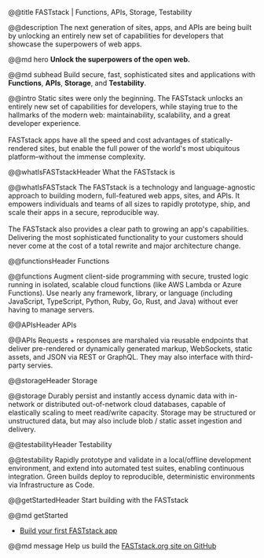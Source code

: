 @@title
FASTstack | Functions, APIs, Storage, Testability


@@description
The next generation of sites, apps, and APIs are being built by unlocking an entirely new set of capabilities for developers that showcase the superpowers of web apps.


@@md hero
**Unlock the superpowers of the open web.**

@@md subhead
Build secure, fast, sophisticated sites and applications with<br/> **Functions**, **APIs**, **Storage**, and **Testability**.


@@intro
Static sites were only the beginning. The FASTstack unlocks an entirely new set of capabilities for developers, while staying true to the hallmarks of the modern web: maintainability, scalability, and a great developer experience.
<br/><br/>
FASTstack apps have all the speed and cost advantages of statically-rendered sites, but enable the full power of the world's most ubiquitous platform–without the immense complexity.


@@whatIsFASTstackHeader
What the FASTstack is

@@whatIsFASTstack
The FASTstack is a technology and language-agnostic approach to building modern, full-featured web apps, sites, and APIs. It empowers individuals and teams of all sizes to rapidly prototype, ship, and scale their apps in a secure, reproducible way.
<br/><br/>
The FASTstack also provides a clear path to growing an app's capabilities. Delivering the most sophisticated functionality to your customers should never come at the cost of a total rewrite and major architecture change.


@@functionsHeader
Functions

@@functions
Augment client-side programming with secure, trusted logic running in isolated, scalable cloud functions (like AWS Lambda or Azure Functions). Use nearly any framework, library, or language (including JavaScript, TypeScript, Python, Ruby, Go, Rust, and Java) without ever having to manage servers.


@@APIsHeader
APIs

@@APIs
Requests + responses are marshaled via reusable endpoints that deliver pre-rendered or dynamically generated markup, WebSockets, static assets, and JSON via REST or GraphQL. They may also interface with third-party servies.


@@storageHeader
Storage

@@storage
Durably persist and instantly access dynamic data with in-network or distributed out-of-network cloud databases, capable of elastically scaling to meet read/write capacity. Storage may be structured or unstructured data, but may also include blob / static asset ingestion and delivery.


@@testabilityHeader
Testability

@@testability
Rapidly prototype and validate in a local/offline development environment, and extend into automated test suites, enabling continuous integration. Green builds deploy to reproducible, deterministic environments via Infrastructure as Code.


@@getStartedHeader
Start building with the FASTstack

@@md getStarted
- [Build your first FASTstack app](/get-started)

@@md message
Help us build the [FASTstack.org site on GitHub](https://github.com/faststack/FASTstack.org)
